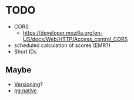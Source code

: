 # TODO
* CORS
  * https://developer.mozilla.org/en-US/docs/Web/HTTP/Access_control_CORS
* scheduled calculation of scores (EMR?)
* Short IDs
## Maybe
* [Versioning](https://docs.aws.amazon.com/lambda/latest/dg/versioning-aliases.html)?
* [pg native](https://github.com/brianc/node-postgres#native-bindings)
